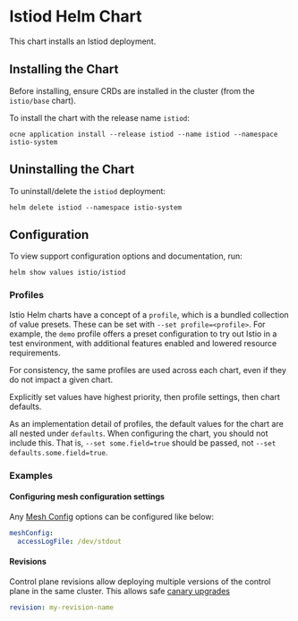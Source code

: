 # Istiod Helm Chart

This chart installs an Istiod deployment.

## Installing the Chart

Before installing, ensure CRDs are installed in the cluster (from the `istio/base` chart).

To install the chart with the release name `istiod`:

```console
ocne application install --release istiod --name istiod --namespace istio-system
```

## Uninstalling the Chart

To uninstall/delete the `istiod` deployment:

```console
helm delete istiod --namespace istio-system
```

## Configuration

To view support configuration options and documentation, run:

```console
helm show values istio/istiod
```

### Profiles

Istio Helm charts have a concept of a `profile`, which is a bundled collection of value presets.
These can be set with `--set profile=<profile>`.
For example, the `demo` profile offers a preset configuration to try out Istio in a test environment, with additional features enabled and lowered resource requirements.

For consistency, the same profiles are used across each chart, even if they do not impact a given chart.

Explicitly set values have highest priority, then profile settings, then chart defaults.

As an implementation detail of profiles, the default values for the chart are all nested under `defaults`.
When configuring the chart, you should not include this.
That is, `--set some.field=true` should be passed, not `--set defaults.some.field=true`.

### Examples

#### Configuring mesh configuration settings

Any [Mesh Config](https://istio.io/latest/docs/reference/config/istio.mesh.v1alpha1/) options can be configured like below:

```yaml
meshConfig:
  accessLogFile: /dev/stdout
```

#### Revisions

Control plane revisions allow deploying multiple versions of the control plane in the same cluster.
This allows safe [canary upgrades](https://istio.io/latest/docs/setup/upgrade/canary/)

```yaml
revision: my-revision-name
```
